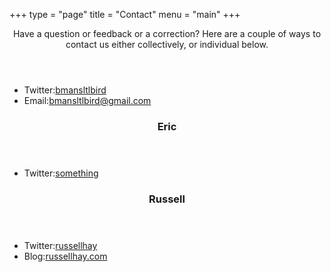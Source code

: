 +++
type = "page"
title = "Contact"
menu = "main"
+++

<article id="contactListContainer">
<section class="individualContactList">
<header><p>Have a question or feedback or a correction?  Here are a
couple of ways to contact us either collectively, or individual below.</p></header>
<ul class="contactList">
<li><span class="label">Twitter:</span><a href="http://twitter.com/bmansltlbird">bmansltlbird</a></li>
<li><span class="label">Email:</span><a href="#">bmansltlbird@gmail.com</a></li>
</ul>
</section>

<section class="individualContactList">
<header><h1>Eric</h1></header>
<ul class="contactList">
<li><span class="label">Twitter:</span><a href="http://twitter.com/something">something</a></li>
</ul>
</section>

<section class="individualContactList">
<header><h1>Russell</h1></header>
<ul class="contactList">
<li><span class="label">Twitter:</span><a href="http://twitter.com/russellhay">russellhay</a></li>
<li><span class="label">Blog:</span><a href="http://russellhay.com">russellhay.com</a></li>
</ul>
</section>
</article>